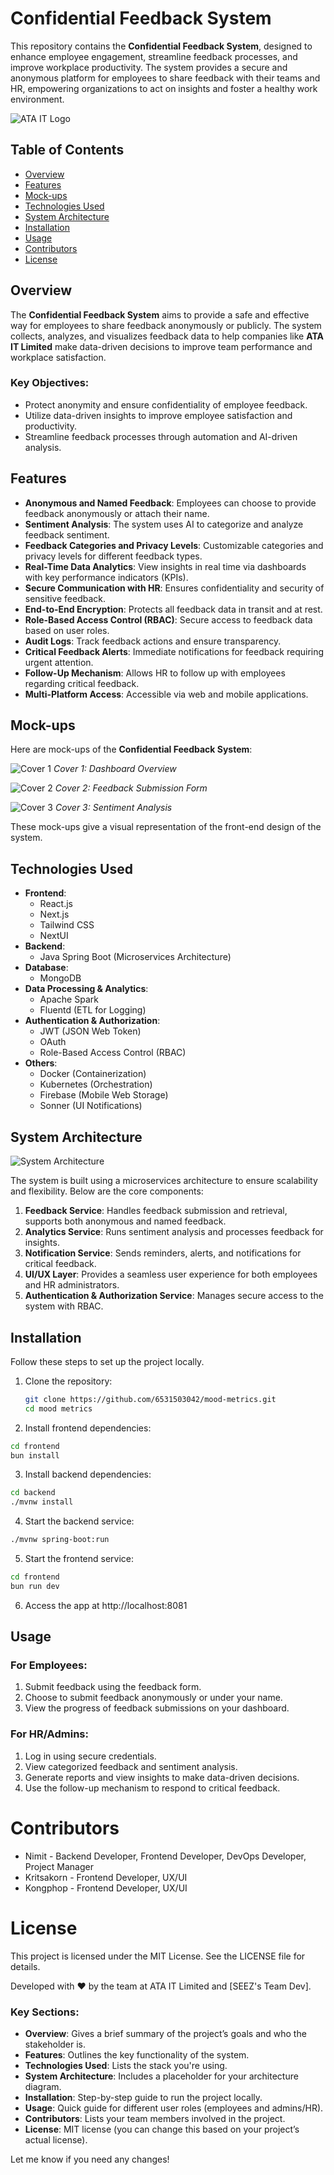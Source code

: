 # Confidential Feedback System

This repository contains the **Confidential Feedback System**, designed to enhance employee engagement, streamline feedback processes, and improve workplace productivity. The system provides a secure and anonymous platform for employees to share feedback with their teams and HR, empowering organizations to act on insights and foster a healthy work environment.

![ATA IT Logo](./images/ata%20icon.png)

## Table of Contents

- [Overview](#overview)
- [Features](#features)
- [Mock-ups](#mock-ups)
- [Technologies Used](#technologies-used)
- [System Architecture](#system-architecture)
- [Installation](#installation)
- [Usage](#usage)
- [Contributors](#contributors)
- [License](#license)

## Overview

The **Confidential Feedback System** aims to provide a safe and effective way for employees to share feedback anonymously or publicly. The system collects, analyzes, and visualizes feedback data to help companies like **ATA IT Limited** make data-driven decisions to improve team performance and workplace satisfaction.

### Key Objectives:
- Protect anonymity and ensure confidentiality of employee feedback.
- Utilize data-driven insights to improve employee satisfaction and productivity.
- Streamline feedback processes through automation and AI-driven analysis.

## Features

- **Anonymous and Named Feedback**: Employees can choose to provide feedback anonymously or attach their name.
- **Sentiment Analysis**: The system uses AI to categorize and analyze feedback sentiment.
- **Feedback Categories and Privacy Levels**: Customizable categories and privacy levels for different feedback types.
- **Real-Time Data Analytics**: View insights in real time via dashboards with key performance indicators (KPIs).
- **Secure Communication with HR**: Ensures confidentiality and security of sensitive feedback.
- **End-to-End Encryption**: Protects all feedback data in transit and at rest.
- **Role-Based Access Control (RBAC)**: Secure access to feedback data based on user roles.
- **Audit Logs**: Track feedback actions and ensure transparency.
- **Critical Feedback Alerts**: Immediate notifications for feedback requiring urgent attention.
- **Follow-Up Mechanism**: Allows HR to follow up with employees regarding critical feedback.
- **Multi-Platform Access**: Accessible via web and mobile applications.

## Mock-ups

Here are mock-ups of the **Confidential Feedback System**:

![Cover 1](./images/cover-1.png)
*Cover 1: Dashboard Overview*

![Cover 2](./images/cover-2.png)
*Cover 2: Feedback Submission Form*

![Cover 3](./images/cover-3.png)
*Cover 3: Sentiment Analysis*

These mock-ups give a visual representation of the front-end design of the system.

## Technologies Used

- **Frontend**: 
  - React.js
  - Next.js
  - Tailwind CSS
  - NextUI
- **Backend**: 
  - Java Spring Boot (Microservices Architecture)
- **Database**: 
  - MongoDB
- **Data Processing & Analytics**: 
  - Apache Spark
  - Fluentd (ETL for Logging)
- **Authentication & Authorization**: 
  - JWT (JSON Web Token)
  - OAuth
  - Role-Based Access Control (RBAC)
- **Others**:
  - Docker (Containerization)
  - Kubernetes (Orchestration)
  - Firebase (Mobile Web Storage)
  - Sonner (UI Notifications)

## System Architecture

![System Architecture](link-to-architecture-diagram) <!-- Replace this with your actual system architecture diagram link if you have one. -->

The system is built using a microservices architecture to ensure scalability and flexibility. Below are the core components:

1. **Feedback Service**: Handles feedback submission and retrieval, supports both anonymous and named feedback.
2. **Analytics Service**: Runs sentiment analysis and processes feedback for insights.
3. **Notification Service**: Sends reminders, alerts, and notifications for critical feedback.
4. **UI/UX Layer**: Provides a seamless user experience for both employees and HR administrators.
5. **Authentication & Authorization Service**: Manages secure access to the system with RBAC.

## Installation

Follow these steps to set up the project locally.

1. Clone the repository:
   ```bash
   git clone https://github.com/6531503042/mood-metrics.git
   cd mood metrics

    ```
2. Install frontend dependencies:
```bash
cd frontend
bun install
```

3. Install backend dependencies:
```bash
cd backend
./mvnw install
```

4. Start the backend service:
```bash
./mvnw spring-boot:run
```

5. Start the frontend service:
```bash
cd frontend
bun run dev
```

6. Access the app at http://localhost:8081

## Usage
### For Employees:
1. Submit feedback using the feedback form.
2. Choose to submit feedback anonymously or under your name.
3. View the progress of feedback submissions on your dashboard.


### For HR/Admins:
1. Log in using secure credentials.
2. View categorized feedback and sentiment analysis.
3. Generate reports and view insights to make data-driven decisions.
4. Use the follow-up mechanism to respond to critical feedback.

# Contributors
- Nimit - Backend Developer, Frontend Developer, DevOps Developer, Project Manager
- Kritsakorn - Frontend Developer, UX/UI
- Kongphop - Frontend Developer, UX/UI

# License
This project is licensed under the MIT License. See the LICENSE file for details.

Developed with ❤️ by the team at ATA IT Limited and [SEEZ's Team Dev].


### Key Sections:

- **Overview**: Gives a brief summary of the project’s goals and who the stakeholder is.
- **Features**: Outlines the key functionality of the system.
- **Technologies Used**: Lists the stack you're using.
- **System Architecture**: Includes a placeholder for your architecture diagram.
- **Installation**: Step-by-step guide to run the project locally.
- **Usage**: Quick guide for different user roles (employees and admins/HR).
- **Contributors**: Lists your team members involved in the project.
- **License**: MIT license (you can change this based on your project’s actual license).

Let me know if you need any changes!
